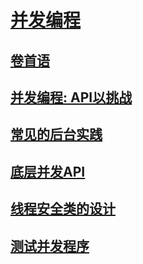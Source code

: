 # [并发编程](SUMMARY.md)
## [卷首语](issue2-0.md)
## [并发编程: API以挑战](issue2-1.md)
## [常见的后台实践](issue2-2.md)
## [底层并发API](issue2-3.md)
## [线程安全类的设计](issue2-4.md)
## [测试并发程序](issue2-5.md)